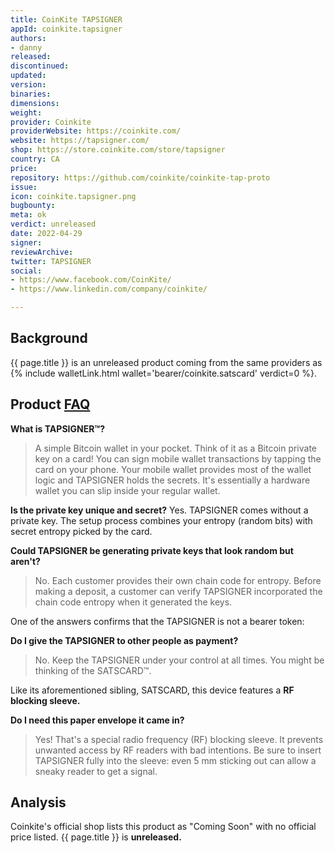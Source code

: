 ```yaml
---
title: CoinKite TAPSIGNER
appId: coinkite.tapsigner
authors:
- danny
released: 
discontinued: 
updated: 
version: 
binaries: 
dimensions: 
weight: 
provider: Coinkite
providerWebsite: https://coinkite.com/
website: https://tapsigner.com/
shop: https://store.coinkite.com/store/tapsigner
country: CA
price: 
repository: https://github.com/coinkite/coinkite-tap-proto
issue: 
icon: coinkite.tapsigner.png
bugbounty: 
meta: ok
verdict: unreleased
date: 2022-04-29
signer: 
reviewArchive: 
twitter: TAPSIGNER
social:
- https://www.facebook.com/CoinKite/
- https://www.linkedin.com/company/coinkite/

---
```


## Background 

{{ page.title }} is an unreleased product coming from the same providers as {% include walletLink.html wallet='bearer/coinkite.satscard' verdict=0 %}. 

## Product [FAQ](https://tapsigner.com/faq)

**What is TAPSIGNER™?**
> A simple Bitcoin wallet in your pocket. Think of it as a Bitcoin private key on a card! You can sign mobile wallet transactions by tapping the card on your phone. Your mobile wallet provides most of the wallet logic and TAPSIGNER holds the secrets. It's essentially a hardware wallet you can slip inside your regular wallet.

**Is the private key unique and secret?**
Yes. TAPSIGNER comes without a private key. The setup process combines your entropy (random bits) with secret entropy picked by the card.

**Could TAPSIGNER be generating private keys that look random but aren't?**
> No. Each customer provides their own chain code for entropy. Before making a deposit, a customer can verify TAPSIGNER incorporated the chain code entropy when it generated the keys.

One of the answers confirms that the TAPSIGNER is not a bearer token:

**Do I give the TAPSIGNER to other people as payment?**
> No. Keep the TAPSIGNER under your control at all times. You might be thinking of the SATSCARD™.

Like its aforementioned sibling, SATSCARD, this device features a **RF blocking sleeve.** 

**Do I need this paper envelope it came in?**
> Yes! That's a special radio frequency (RF) blocking sleeve. It prevents unwanted access by RF readers with bad intentions. Be sure to insert TAPSIGNER fully into the sleeve: even 5 mm sticking out can allow a sneaky reader to get a signal.
 
## Analysis 

Coinkite's official shop lists this product as "Coming Soon" with no official price listed. {{ page.title }} is **unreleased.**